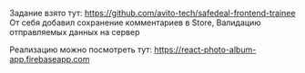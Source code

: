 Задание взято тут: https://github.com/avito-tech/safedeal-frontend-trainee
От себя добавил сохранение комментариев в Store, Валидацию отправляемых данных на сервер

Реализацию можно посмотреть тут: https://react-photo-album-app.firebaseapp.com

